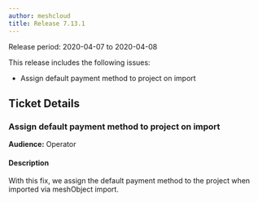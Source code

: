 ```yaml
---
author: meshcloud
title: Release 7.13.1
---
```


Release period: 2020-04-07 to 2020-04-08

This release includes the following issues:
* Assign default payment method to project on import
<!--truncate-->

## Ticket Details
### Assign default payment method to project on import
**Audience:** Operator<br>

#### Description
With this fix, we assign the default payment method to the project when imported via meshObject import.

